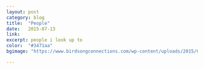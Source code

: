 ```yaml
---
layout: post
category: blog
title:  "People"
date:   2015-07-13
link:   
excerpt: people i look up to 
color:  "#3471aa"
bgimage: "https://www.birdsongconnections.com/wp-content/uploads/2015/04/11049491_940471615971838_4982008742149426439_n.jpg"

---
```

